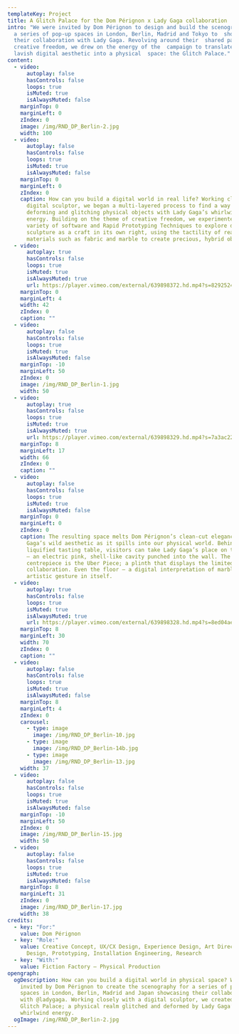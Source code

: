 ```yaml
---
templateKey: Project
title: A Glitch Palace for the Dom Pérignon x Lady Gaga collaboration
intro: "We were invited by Dom Pérignon to design and build the scenography  for
  a series of pop-up spaces in London, Berlin, Madrid and Tokyo to  showcase
  their collaboration with Lady Gaga. Revolving around their  shared passion for
  creative freedom, we drew on the energy of the  campaign to translate its
  lavish digital aesthetic into a physical  space: the Glitch Palace."
content:
  - video:
      autoplay: false
      hasControls: false
      loops: true
      isMuted: true
      isAlwaysMuted: false
    marginTop: 0
    marginLeft: 0
    zIndex: 0
    image: /img/RND_DP_Berlin-2.jpg
    width: 100
  - video:
      autoplay: false
      hasControls: false
      loops: true
      isMuted: true
      isAlwaysMuted: false
    marginTop: 0
    marginLeft: 0
    zIndex: 0
    caption: How can you build a digital world in real life? Working closely with a
      digital sculptor, we began a multi-layered process to find a way of
      deforming and glitching physical objects with Lady Gaga’s whirlwind
      energy. Building on the theme of creative freedom, we experimented with a
      variety of software and Rapid Prototyping Techniques to explore digital
      sculpture as a craft in its own right, using the tactility of real-life
      materials such as fabric and marble to create precious, hybrid objects.
  - video:
      autoplay: true
      hasControls: false
      loops: true
      isMuted: true
      isAlwaysMuted: true
      url: https://player.vimeo.com/external/639898372.hd.mp4?s=8292524161651534fa963e8e407e725a1b274531&profile_id=175
    marginTop: 0
    marginLeft: 4
    width: 42
    zIndex: 0
    caption: ""
  - video:
      autoplay: false
      hasControls: false
      loops: true
      isMuted: true
      isAlwaysMuted: false
    marginTop: -10
    marginLeft: 50
    zIndex: 0
    image: /img/RND_DP_Berlin-1.jpg
    width: 50
  - video:
      autoplay: true
      hasControls: false
      loops: true
      isMuted: true
      isAlwaysMuted: true
      url: https://player.vimeo.com/external/639898329.hd.mp4?s=7a3ac229977c8ff4750645a675a06e43a65e6a04&profile_id=175
    marginTop: 8
    marginLeft: 17
    width: 66
    zIndex: 0
    caption: ""
  - video:
      autoplay: false
      hasControls: false
      loops: true
      isMuted: true
      isAlwaysMuted: false
    marginTop: 0
    marginLeft: 0
    zIndex: 0
    caption: The resulting space melts Dom Pérignon’s clean-cut elegance into Lady
      Gaga’s wild aesthetic as it spills into our physical world. Behind a
      liquified tasting table, visitors can take Lady Gaga’s place on the Throne
      – an electric pink, shell-like cavity punched into the wall. The
      centrepiece is the Uber Piece; a plinth that displays the limited-edition
      collaboration. Even the floor – a digital interpretation of marble – is an
      artistic gesture in itself.
  - video:
      autoplay: true
      hasControls: false
      loops: true
      isMuted: true
      isAlwaysMuted: true
      url: https://player.vimeo.com/external/639898328.hd.mp4?s=8ed04ae1552ce15c4de6f09b14949d02655f034b&profile_id=175
    marginTop: 8
    marginLeft: 30
    width: 70
    zIndex: 0
    caption: ""
  - video:
      autoplay: false
      hasControls: false
      loops: true
      isMuted: true
      isAlwaysMuted: false
    marginTop: 8
    marginLeft: 4
    zIndex: 0
    carousel:
      - type: image
        image: /img/RND_DP_Berlin-10.jpg
      - type: image
        image: /img/RND_DP_Berlin-14b.jpg
      - type: image
        image: /img/RND_DP_Berlin-13.jpg
    width: 37
  - video:
      autoplay: false
      hasControls: false
      loops: true
      isMuted: true
      isAlwaysMuted: false
    marginTop: -10
    marginLeft: 50
    zIndex: 0
    image: /img/RND_DP_Berlin-15.jpg
    width: 50
  - video:
      autoplay: false
      hasControls: false
      loops: true
      isMuted: true
      isAlwaysMuted: false
    marginTop: 8
    marginLeft: 31
    zIndex: 0
    image: /img/RND_DP_Berlin-17.jpg
    width: 38
credits:
  - key: "For:"
    value: Dom Pérignon
  - key: "Role:"
    value: Creative Concept, UX/CX Design, Experience Design, Art Direction, Spatial
      Design, Prototyping, Installation Engineering, Research
  - key: "With:"
    value: Fiction Factory – Physical Production
opengraph:
  ogDescription: How can you build a digital world in physical space? We were
    invited by Dom Pérignon to create the scenography for a series of pop-up
    spaces in London, Berlin, Madrid and Japan showcasing their collaboration
    with @ladygaga. Working closely with a digital sculptor, we created the
    Glitch Palace; a physical realm glitched and deformed by Lady Gaga’s
    whirlwind energy.
  ogImage: /img/RND_DP_Berlin-2.jpg
---
```


